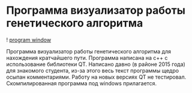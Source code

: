 # Программа визуализатор работы генетического алгоритма
! [program window](image.png)

 Программа визуализатор работы генетического алгоритма для нахождения кратчайшего пути. 
 Программа написана на с++ с использование библиотеки QT. Написано давно (в районе 2015 года) для знакомого студента, из-за этого весь текст программы щедро осыпан комментариями. Работу на новых версиях QT не тестировал. Скомпилированная программа под windows прилагается.

